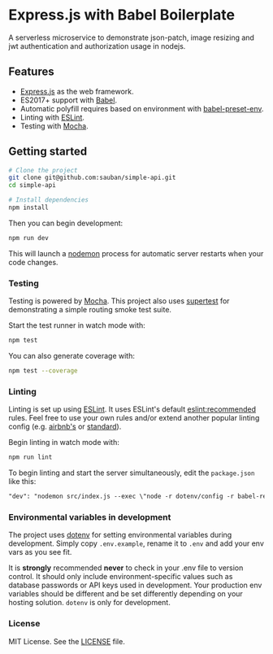 # Express.js with Babel Boilerplate
A serverless microservice to demonstrate json-patch, image resizing 
and jwt authentication and authorization usage in nodejs.

## Features

- [Express.js](https://expressjs.com/) as the web framework.
- ES2017+ support with [Babel](https://babeljs.io/).
- Automatic polyfill requires based on environment with [babel-preset-env](https://github.com/babel/babel-preset-env).
- Linting with [ESLint](http://eslint.org/).
- Testing with [Mocha](https://mochajs.org/).

## Getting started

```sh
# Clone the project
git clone git@github.com:sauban/simple-api.git
cd simple-api

# Install dependencies
npm install

```

Then you can begin development:

```sh
npm run dev
```

This will launch a [nodemon](https://nodemon.io/) process for automatic server restarts when your code changes.

### Testing

Testing is powered by [Mocha](https://mochajs.org/). This project also uses [supertest](https://github.com/visionmedia/supertest) for demonstrating a simple routing smoke test suite.

Start the test runner in watch mode with:

```sh
npm test
```

You can also generate coverage with:

```sh
npm test --coverage
```

### Linting

Linting is set up using [ESLint](http://eslint.org/). It uses ESLint's default [eslint:recommended](https://github.com/eslint/eslint/blob/master/conf/eslint.json) rules. Feel free to use your own rules and/or extend another popular linting config (e.g. [airbnb's](https://www.npmjs.com/package/eslint-config-airbnb) or [standard](https://github.com/feross/eslint-config-standard)).

Begin linting in watch mode with:

```sh
npm run lint
```

To begin linting and start the server simultaneously, edit the `package.json` like this:

```md
"dev": "nodemon src/index.js --exec \"node -r dotenv/config -r babel-register\" | npm run lint"
```

### Environmental variables in development

The project uses [dotenv](https://www.npmjs.com/package/dotenv) for setting environmental variables during development. Simply copy `.env.example`, rename it to `.env` and add your env vars as you see fit. 

It is **strongly** recommended **never** to check in your .env file to version control. It should only include environment-specific values such as database passwords or API keys used in development. Your production env variables should be different and be set differently depending on your hosting solution. `dotenv` is only for development.

### License

MIT License. See the [LICENSE](LICENSE) file.

